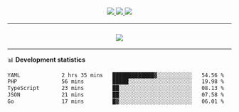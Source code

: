 <h3 align="center">
  <a href="https://github.com/hwalker928">
      <img src="https://img.shields.io/github/followers/hwalker928?label=Followers&style=for-the-badge&color=lightblue">
  </a>
  <a href="https://harryw.link/discord" alt="Discord">
      <img src="https://img.shields.io/discord/738451951758606336?label=discord&style=for-the-badge&color=lightblue"/>
  </a>
  <a href="https://harryw.link/sparked" alt="Sparked Host">
      <img src="https://img.shields.io/static/v1?label=Sponsor&message=Sparked%20Host&color=yellow&style=for-the-badge"/>
  </a>
</h3>

<hr>


<h3 align="center">
  <a href="https://github.com/hwalker928">
      <img src="https://github-profile-trophy.vercel.app/?username=hwalker928&no-bg=true&no-frame=true">
  </a>
</h3>


<hr>

📊 **Development statistics**

<!--START_SECTION:waka-->

```txt
YAML             2 hrs 35 mins   █████████████▓░░░░░░░░░░░   54.56 %
PHP              56 mins         █████░░░░░░░░░░░░░░░░░░░░   19.98 %
TypeScript       23 mins         ██░░░░░░░░░░░░░░░░░░░░░░░   08.13 %
JSON             21 mins         ██░░░░░░░░░░░░░░░░░░░░░░░   07.58 %
Go               17 mins         █▓░░░░░░░░░░░░░░░░░░░░░░░   06.01 %
```

<!--END_SECTION:waka-->
